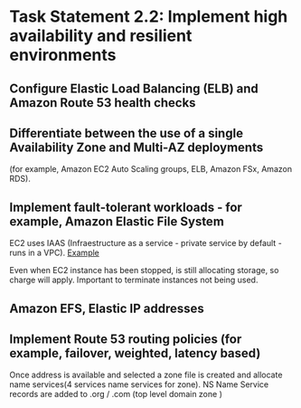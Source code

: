 # Task Statement 2.2: Implement high availability and resilient environments

## Configure Elastic Load Balancing (ELB) and Amazon Route 53 health checks

## Differentiate between the use of a single Availability Zone and Multi-AZ deployments

(for example, Amazon EC2 Auto Scaling groups, ELB, Amazon
FSx, Amazon RDS).

## Implement fault-tolerant workloads - for example, Amazon Elastic File System

EC2 uses IAAS (Infraestructure as a service - private service by default - runs in a VPC).
 [Example](../../Files/region-with-availability-zones.png)

Even when EC2 instance has been stopped, is still allocating storage, so charge will apply. Important to terminate instances not being used.

## Amazon EFS, Elastic IP addresses

## Implement Route 53 routing policies (for example, failover, weighted, latency based)

Once address is available and selected a zone file is created and allocate name services(4 services name services for zone). NS Name Service records are added to .org / .com (top level domain zone )